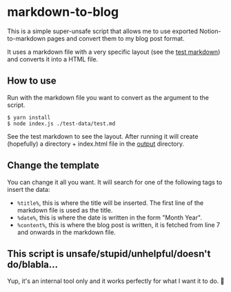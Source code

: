# markdown-to-blog

This is a simple super-unsafe script that allows me to use exported Notion-to-markdown pages and convert them to my blog post format.

It uses a markdown file with a very specific layout (see the [test markdown](test-data/test.md)) and converts it into a HTML file.

## How to use

Run with the markdown file you want to convert as the argument to the script.

```
$ yarn install
$ node index.js ./test-data/test.md
```

See the test markdown to see the layout. After running it will create (hopefully) a directory + index.html file in the [output](output) directory.

## Change the template

You can change it all you want. It will search for one of the following tags to insert the data:

- `%title%`, this is where the title will be inserted. The first line of the markdown file is used as the title.
- `%date%`, this is where the date is written in the form "Month Year".
- `%content%`, this is where the blog post is written, it is fetched from line 7 and onwards in the markdown file.

## This script is unsafe/stupid/unhelpful/doesn't do/blabla...

Yup, it's an internal tool only and it works perfectly for what I want it to do. 🧠
